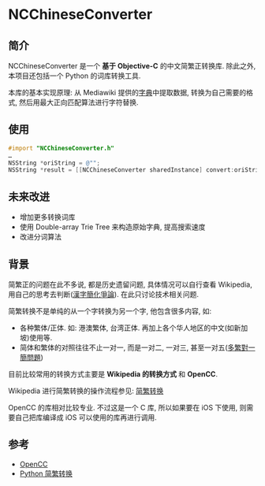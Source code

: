 # NCChineseConverter #

## 简介 ##

NCChineseConverter 是一个 **基于 Objective-C** 的中文简繁正转换库. 除此之外, 本项目还包括一个 Python 的词库转换工具.

本库的基本实现原理: 从 Mediawiki 提供的[字典](http://svn.wikimedia.org/svnroot/mediawiki/trunk/phase3/includes/ZhConversion.php)中提取数据, 转换为自己需要的格式, 然后用最大正向匹配算法进行字符替换.

## 使用 ##

```objective-c
#import "NCChineseConverter.h"
…
NSString *oriString = @"";
NSString *result = [[NCChineseConverter sharedInstance] convert:oriString withDict:NCChineseConverterDictTypezh2TW];
```

## 未来改进 ##

* 增加更多转换词库
* 使用 Double-array Trie Tree 来构造原始字典, 提高搜索速度
* 改进分词算法

## 背景 ##

简繁正的问题在此不多说, 都是历史遗留问题, 具体情况可以自行查看 Wikipedia, 用自己的思考去判断([漢字簡化爭論](http://zh.wikipedia.org/wiki/漢字簡化爭論)). 在此只讨论技术相关问题.

简繁转换不是单纯的从一个字转换为另一个字, 他包含很多内容, 如:

* 各种繁体/正体. 如: 港澳繁体, 台湾正体. 再加上各个华人地区的中文(如新加坡)使用等.
* 简体和繁体的对照往往不止一对一, 而是一对二, 一对三, 甚至一对五([多繁對一簡問題](http://zh.wikipedia.org/wiki/漢字簡化爭論#.E5.A4.9A.E7.B9.81.E5.B0.8D.E4.B8.80.E7.B0.A1.E5.95.8F.E9.A1.8C))

目前比较常用的转换方式主要是 **Wikipedia 的转换方式** 和 **OpenCC**.

Wikipedia 进行简繁转换的操作流程参见: [简繁转换](http://zh.wikipedia.org/wiki/Wikipedia:繁简处理)

OpenCC 的库相对比较专业. 不过这是一个 C 库, 所以如果要在 iOS 下使用, 则需要自己把库编译成 iOS 可以使用的库再进行调用.

## 参考 ##

* [OpenCC](http://code.google.com/p/opencc/)
* [Python 简繁转换](http://gerry.lamost.org/blog/?p=603)
